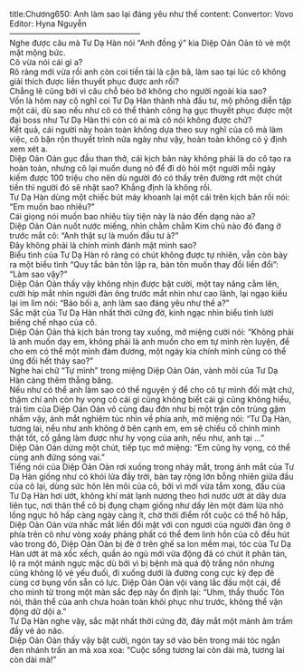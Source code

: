title:Chương650: Anh làm sao lại đáng yêu như thế
content:
Convertor: Vovo<br>Editor: Hyna Nguyễn<br>————————————————–<br>Nghe được câu mà Tư Dạ Hàn nói “Anh đồng ý” kia Diệp Oản Oản tỏ vẻ một mặt mộng bức.<br>Cô vừa nói cái gì a?<br>Rõ ràng mới vừa rồi anh còn coi tiền tài là cặn bã, làm sao tại lúc cô không giải thích được liền thuyết phục được anh rồi?<br>Chẳng lẽ cũng bởi vì câu chỗ béo bở không cho người ngoài kia sao?<br>Vốn là hôm nay cô nghĩ coi Tư Dạ Hàn thành nhà đầu tư, mô phỏng diễn tập một cái, dù sao nếu như cô có thể thành công hạ gục thuyết phục được một đại boss như Tư Dạ Hàn thì còn có ai mà cô nói không được chứ?<br>Kết quả, cái người này hoàn toàn không dựa theo suy nghĩ của cô mà làm việc, cô bận rộn thuyết trình nửa ngày như vậy, hoàn toàn không có ý định xem xét a.<br>Diệp Oản Oản gục đầu than thở, cái kịch bản này không phải là do cô tạo ra hoàn toàn, nhưng cô lại muốn dung nó để đi dò hỏi một người mỗi ngày kiếm được 100 triệu cho nên dù người đó có thấy trên đường rớt một chút tiền thì người đó sẽ nhặt sao? Khẳng định là không rồi.<br>Tư Dạ Hàn dùng một chiếc bút máy khoanh lại một cái trên kịch bản rồi nói: “Em muốn bao nhiêu?”<br>Cái giọng nói muốn bao nhiêu tùy tiện này là náo đến dạng nào a?<br>Diệp Oản Oản nuốt nước miếng, nhìn chằm chằm Kim chủ nào đó đang ở trước mắt cô: “Anh thật sự là muốn đầu tư à?”<br>Đây không phải là chính mình đánh mặt mình sao?<br>Biểu tình của Tư Dạ Hàn rõ ràng có chút không được tự nhiên, vẫn còn bày ra một biểu tình “Quy tắc bản tôn lập ra, bản tôn muốn thay đổi liền đổi”: “Làm sao vậy?”<br>Diệp Oản Oản thấy vậy không nhịn được bật cười, một tay nâng cằm lên, cười híp mắt nhìn người đàn ông trước mắt nhìn như cao lãnh, lại ngạo kiều lại im lìm nói: “Bảo bối a, anh làm sao đáng yêu như thế a?”<br>Sắc mặt của Tư Dạ Hàn nhất thời cứng đờ, kinh ngạc nhìn biểu tình lười biếng chế nhạo của cô.<br>Diệp Oản Oản thả kịch bản trong tay xuống, mở miệng cười nói: “Không phải là anh muốn dạy em, không phải là anh muốn cho em tự mình rèn luyện, để cho em có thể một mình đảm đương, một ngày kia chính mình cũng có thể ứng đối hết thảy sao?”<br>Nghe hai chữ “Tự mình” trong miệng Diệp Oản Oản, vành môi của Tư Dạ Hàn càng thêm thẳng băng.<br>Nếu như có thể anh làm sao có thể nguyện ý để cho cô tự mình đối mặt chứ, thậm chí anh còn hy vọng cô cái gì cũng không biết cái gì cũng không hiểu, trái tim của Diệp Oản Oản vô cùng đau đớn như bị một trận côn trùng gặm nhấm vậy, ánh mắt nghiêm túc nhìn về phía anh, mở miệng nói: “Tư Dạ Hàn, tương lai, nếu như anh không ở bên cạnh em, em sẽ chiếu cố chính mình thật tốt, cố gắng làm được như hy vọng của anh, nếu như, anh tại …”<br>Diệp Oản Oản dừng một chút, tiếp tục mở miệng: “Em cũng hy vọng, có thể cùng anh đứng sóng vai.”<br>Tiếng nói của Diệp Oản Oản rơi xuống trong nháy mắt, trong ánh mắt của Tư Dạ Hàn giống như có khói lửa đầy trời, bàn tay rộng lớn bỗng nhiên giữa đầu của cô lại, dùng sức hôn lên môi của cô, bởi vì mới vừa tắm xong, đầu của Tư Dạ Hàn hơi ướt, không khí mát lạnh nương theo hơi nước ướt át dây dưa liên tục, nơi thân thể cô bị đụng chạm giống như dấy lên một đám lửa nhỏ lồng ngực hô hấp càng ngày càng ít, chờ thời điểm rốt cuộc có thể hô hấp, Diệp Oản Oản vừa nhấc mắt liền đối mặt với con ngươi của người đàn ông ở phía trên cô như vòng xoáy phảng phất có thể đem linh hồn của cô đều hút vào trong đó, Diệp Oản Oản bị đè ở trên ghế sa lon mềm mại, tóc của Tư Dạ Hàn ướt át mà xốc xếch, quần áo ngủ mới vừa động đã có chút ít phân tán, lộ ra một mảnh ngực mặc dù bởi vì bị bệnh mà quá độ trắng nõn nhưng cũng không lộ vẻ yếu đuối, đi xuống dưới là đường cong cực kỳ đẹp đẽ cùng cơ bụng vốn sẵn có lực. Diệp Oản Oản vội vàng lắc đầu một cái, để cho mình từ trong một màn sắc đẹp này ổn định lại: “Uhm, thầy thuốc Tôn nói, thân thể của anh chưa hoàn toàn khôi phục như trước, không thể vận động dữ dội a.”<br>Tư Dạ Hàn nghe vậy, sắc mặt nhất thời cứng đờ, đáy mắt một mảnh âm trầm đầy vẻ áo não.<br>Diệp Oản Oản thấy vậy bật cười, ngón tay sờ vào bên trong mái tóc ngắn đen nhánh trấn an mà xoa xoa: “Cuộc sống tương lai còn dài mà, tương lai còn dài mà!”